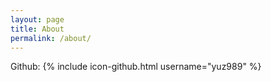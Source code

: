 ```yaml
---
layout: page
title: About
permalink: /about/
---
```


Github:
{% include icon-github.html username="yuz989" %}
